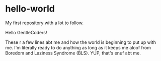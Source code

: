 # hello-world
My first repository with a lot to follow.

Hello GentleCoders!

These r a few lines abt me and how the world is beginning to put up with me.
I'm literally ready to do anything as long as it keeps me aloof from Boredom and Laziness Syndrome (BLS).
YUP, that's enuf abt me.

